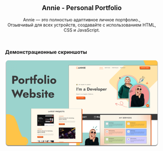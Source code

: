 <div align="center">

  <h2 align="center">Annie - Personal Portfolio</h2>

  Annie — это полностью адаптивное личное портфолио., <br />Отзывчивый для всех устройств, создавайте с использованием HTML, CSS и JavaScript.

</div>

<br />

### Демонстрационные скриншоты

![Annie Desktop Demo](./readme-images/desktop.png "Desktop Demo")

